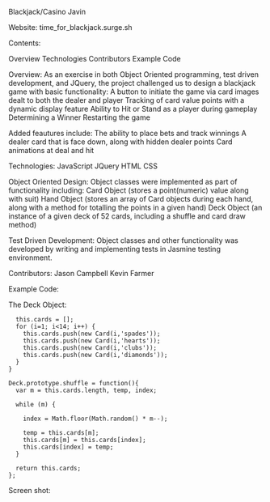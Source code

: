 Blackjack/Casino Javin

Website:  time_for_blackjack.surge.sh

Contents:

Overview 
Technologies
Contributors 
Example Code

Overview:
As an exercise in both Object Oriented programming, test driven development, and JQuery, the project challenged us to design a blackjack game with basic functionality:
A button to initiate the game via card images dealt to both the dealer and player
Tracking of card value points with a dynamic display feature
Ability to Hit or Stand as a player during gameplay
Determining a Winner
Restarting the game

Added feautures include:
The ability to place bets and track winnings
A dealer card that is face down, along with hidden dealer points 
Card animations at deal and hit

Technologies:
JavaScript
JQuery
HTML
CSS

Object Oriented Design:
Object classes were implemented as part of functionality including:
Card Object (stores a point(numeric) value along with suit)
Hand Object (stores an array of Card objects during each hand, along with a method for totalling the points in a given hand)
Deck Object (an instance of a given deck of 52 cards, including a shuffle and card draw method)

Test Driven Development:
Object classes and other functionality was developed by writing and implementing tests in Jasmine testing environment.

Contributors:
Jason Campbell
Kevin Farmer

Example Code:

The Deck Object:

```function Deck(){
  this.cards = [];
  for (i=1; i<14; i++) {
    this.cards.push(new Card(i,'spades'));
    this.cards.push(new Card(i,'hearts'));
    this.cards.push(new Card(i,'clubs'));
    this.cards.push(new Card(i,'diamonds'));
  }
}

Deck.prototype.shuffle = function(){
  var m = this.cards.length, temp, index;

  while (m) {

    index = Math.floor(Math.random() * m--);

    temp = this.cards[m];
    this.cards[m] = this.cards[index];
    this.cards[index] = temp;
  }

  return this.cards;
};
```

Screen shot:


